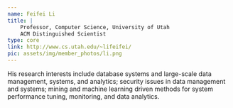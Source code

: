 ```yaml
---
name: Feifei Li
title: |
    Professor, Computer Science, University of Utah
    ACM Distinguished Scientist
type: core
link: http://www.cs.utah.edu/~lifeifei/
pic: assets/img/member_photos/li.png
---
```


His research interests include database systems and large-scale data management, systems, and analytics; security issues in data management and systems; mining and machine learning driven methods for system performance tuning, monitoring, and data analytics.